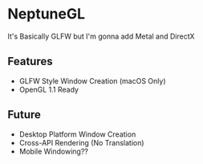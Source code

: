 # NeptuneGL
It's Basically GLFW but I'm gonna add Metal and DirectX

## Features
* GLFW Style Window Creation (macOS Only)
* OpenGL 1.1 Ready

## Future
* Desktop Platform Window Creation
* Cross-API Rendering (No Translation)
* Mobile Windowing??
